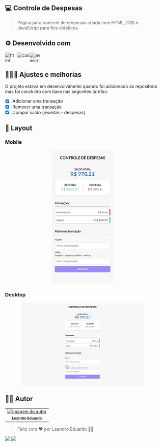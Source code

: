 ## 💻 Controle de Despesas

> Página para controle de despesas criada com HTML, CSS e JavaScript para fins didáticos.

## ⚙️ Desenvolvido com

<div style="display: flex">
  <img align="center" title="HTML" alt="html" height="30" width="40" src="https://cdn.jsdelivr.net/gh/devicons/devicon/icons/html5/html5-original.svg">
  <img align="center" title="CSS" alt="css" height="30" width="40" src="https://cdn.jsdelivr.net/gh/devicons/devicon/icons/css3/css3-original.svg">
  <img align="center" title="JavaScript" alt="javascript" height="30" width="40" src="https://cdn.jsdelivr.net/gh/devicons/devicon/icons/javascript/javascript-original.svg"></div>
  
## 👨🏽‍💻 Ajustes e melhorias

O projeto estava em desenvolvimento quando foi adicionado ao repositório mas foi concluído com base nas seguintes tarefas:

- [x] Adicionar uma transação
- [x] Remover uma transação
- [x] Compor saldo (receitas - despesas)

## 🎨 Layout

### Mobile

<p align="center">
  <img alt="App Mobile Layout" title="App Mobile Layout" src="app-mobile.png" width="200px">
</p>

### Desktop

<p align="center">
  <img alt="App Desktop Layout" title="App Desktop Layout" src="app-desktop.png" width="400px">
</p>

## 🦸‍♂️ Autor

<table>
  <tr>
    <td align="center">
      <a href="#">
        <img src="https://avatars.githubusercontent.com/u/34320615?v=4" width="100px;" alt="Imagem do autor"/>
<br>
        <sub>
          <b><a href="https://github.com/leandro-eduardo" title="GitHub"><sub><b>Leandro Eduardo</b></sub></a></b>
        </sub>
      </a>
    </td>
</table>

> Feito com ❤️ por Leandro Eduardo 👋🏽

<a href = "mailto:leandro.silva.eduardo1@gmail.com"><img src="https://img.shields.io/badge/-Gmail-%23333?style=for-the-badge&logo=gmail&logoColor=white" target="_blank"></a>
<a href="https://www.linkedin.com/in/leandro-silva-eduardo/" target="_blank"><img src="https://img.shields.io/badge/-LinkedIn-%230077B5?style=for-the-badge&logo=linkedin&logoColor=white" target="_blank"></a>
